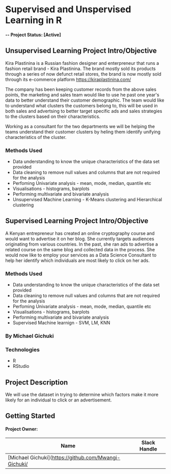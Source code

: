 # Supervised  and Unspervised Learning in R

#### -- Project Status: [Active]

## Unsupervised Learning Project Intro/Objective

Kira Plastinina is a Russian fashion designer and enterpreneur that runs a fashion retail brand - Kira Plastinina. The brand mostly sold its products through a series of now defunct retail stores, the brand is now mostly sold through its e-commerce platform https://kiraplastinina.com/

The company has been keeping customer records from the above sales points, the marketing and sales team would like to use he past one year's data to better understand their customer demographic. The team would like to understand what clusters the customers belong to, this will be used in both sales and advertsing to better target specific ads and sales strategies to the clusters based on their characteristics. 

Working as a consultant for the two departments we will be helping the teams understand their customer clusters by heling them identify unifying characteristics of the cluster.

### Methods Used

* Data understanding to know the unique characteristics of the data set provided
* Data cleaning to remove null values and columns that are not required for the analysis
* Perfoming Univariate analysis - mean, mode, median, quantile etc
* Visualisations - histograms, barplots
* Performing multivariate and bivariate analysis
* Unsupervised Machine Learning - K-Means clustering and Hierarchical clustering

## Supervised Learning Project Intro/Objective

A Kenyan entrepreneur has created an online cryptography course and would want to advertise it on her blog. She currently targets audiences originating from various countries. In the past, she ran ads to advertise a related course on the same blog and collected data in the process. She would now like to employ your services as a Data Science Consultant to help her identify which individuals are most likely to click on her ads.

### Methods Used

* Data understanding to know the unique characteristics of the data set provided
* Data cleaning to remove null values and columns that are not required for the analysis
* Perfoming Univariate analysis - mean, mode, median, quantile etc
* Visualisations - histograms, barplots
* Performing multivariate and bivariate analysis
* Supervised Machine learnign - SVM, LM, KNN

### By Michael Gichuki

### Technologies

* R
* RStudio

## Project Description

We will use the dataset in trying to determine which factors make it more likely for an individual to click or an advertisement. 


## Getting Started


#### Project Owner:

|Name     |  Slack Handle   | 
|---------|-----------------|
|[Michael Gichuki](https://github.com/Mwangi-Gichuki/
